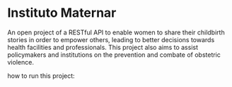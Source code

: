 
# Instituto Maternar

An open project of a RESTful API to enable women to share their childbirth stories in order to empower others, leading to better decisions towards health facilities and professionals. This project also aims to assist policymakers and institutions on the prevention and combate of obstetric violence.    

how to run this project: 

